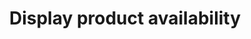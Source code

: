 ---
title: "Display product availability"
name: "channelmeta_trade"
key: "hide_availability_enabled"
description: "If true, hide In stock label and out of stock label from the customer."
user_friendly_description: "Determine whether you want your customers to see when a product is in stock or out of stock. When active the in stock / out of stock labels are displayed on the product listing page."
default: "false"
values: []
tags: [channelmeta,trade]
type: "meta"
process: "products"
headless: true
---